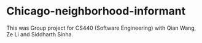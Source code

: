 # Chicago-neighborhood-informant
This was Group project for CS440 (Software Engineering) with Qian Wang, Ze Li and Siddharth Sinha. 
